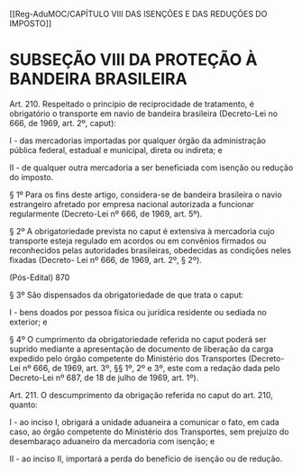 [[Reg-AduMOC/CAPÍTULO VIII DAS ISENÇÕES E DAS REDUÇÕES DO IMPOSTO]]

# SUBSEÇÃO VIII DA PROTEÇÃO À BANDEIRA BRASILEIRA

Art. 210. Respeitado o princípio de reciprocidade de
tratamento, é obrigatório o transporte em navio de bandeira
brasileira (Decreto-Lei no 666, de 1969, art. 2º, caput):

I - das mercadorias importadas por qualquer órgão da
administração pública federal, estadual e municipal, direta
ou indireta; e

II - de qualquer outra mercadoria a ser beneficiada com
isenção ou redução do imposto.

§ 1º Para os fins deste artigo, considera-se de bandeira
brasileira o navio estrangeiro afretado por empresa nacional
autorizada a funcionar regularmente (Decreto-Lei nº 666, de
1969, art. 5º).

§ 2º A obrigatoriedade prevista no caput é extensiva à
mercadoria cujo transporte esteja regulado em acordos ou
em convênios firmados ou reconhecidos pelas autoridades
brasileiras, obedecidas as condições neles fixadas (Decreto-
Lei nº 666, de 1969, art. 2º, § 2º).

(Pós-Edital)    870

§ 3º São dispensados da obrigatoriedade de que trata o
caput:

I - bens doados por pessoa física ou jurídica residente ou
sediada no exterior; e

§ 4º O cumprimento da obrigatoriedade referida no caput
poderá ser suprido mediante a apresentação de documento
de liberação da carga expedido pelo órgão competente do
Ministério dos Transportes (Decreto-Lei nº 666, de 1969, art.
3º, §§ 1º, 2º e 3º, este com a redação dada pelo Decreto-Lei
nº 687, de 18 de julho de 1969, art. 1º).

Art. 211. O descumprimento da obrigação referida no caput
do art. 210, quanto:

I - ao inciso I, obrigará a unidade aduaneira a comunicar o
fato, em cada caso, ao órgão competente do Ministério dos
Transportes, sem prejuízo do desembaraço aduaneiro da
mercadoria com isenção; e

II - ao inciso II, importará a perda do benefício de isenção ou
de redução.